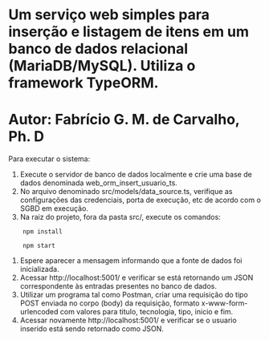 # Um serviço web simples para inserção e listagem de itens em um banco de dados relacional (MariaDB/MySQL). Utiliza o framework TypeORM.

# Autor: Fabrício G. M. de Carvalho, Ph. D

Para executar o sistema:

1. Execute o servidor de banco de dados localmente e crie uma base de dados denominada web_orm_insert_usuario_ts.
1. No arquivo denominado src/models/data_source.ts, verifique as configurações das credenciais, porta de execução, etc  de acordo com o SGBD em execução.
1. Na raiz do projeto, fora da pasta src/, execute os comandos:
```console
    npm install
```
```console
    npm start
``` 
1. Espere aparecer a mensagem informando que a fonte de dados foi inicializada.
1. Acessar http://localhost:5001/ e verificar se está retornando um JSON correspondente às entradas presentes no banco de dados.
1. Utilizar um programa tal como Postman, criar uma requisição do tipo POST enviada no corpo (body) da requisição, formato x-www-form-urlencoded com valores para titulo, tecnologia, tipo, inicio e fim.
1. Acessar novamente http://localhost:5001/ e verificar se o usuario inserido está sendo retornado como JSON.